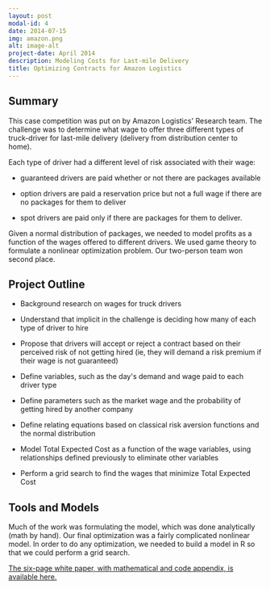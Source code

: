 ```yaml
---
layout: post
modal-id: 4
date: 2014-07-15
img: amazon.png
alt: image-alt
project-date: April 2014
description: Modeling Costs for Last-mile Delivery
title: Optimizing Contracts for Amazon Logistics
---
```


## Summary

This case competition was put on by Amazon Logistics' Research team. The challenge was to determine what wage to offer three different types of truck-driver for last-mile delivery (delivery from distribution center to home). 


Each type of driver had a different level of risk associated with their wage: 

- guaranteed drivers are paid whether or not there are packages available

- option drivers are paid a reservation price but not a full wage if there are no packages for them to deliver

- spot drivers are paid only if there are packages for them to deliver. 

Given a normal distribution of packages, we needed to model profits as a function of the wages offered to different drivers. We used game theory to formulate a nonlinear optimization problem. Our two-person team won second place.

## Project Outline

- Background research on wages for truck drivers

- Understand that implicit in the challenge is deciding how many of each type of driver to hire

- Propose that drivers will accept or reject a contract based on their perceived risk of not getting hired (ie, they will demand a risk premium if their wage is not guaranteed)

- Define variables, such as the day's demand and wage paid to each driver type

- Define parameters such as the market wage and the probability of getting hired by another company

- Define relating equations based on classical risk aversion functions and the normal distribution

- Model Total Expected Cost as a function of the wage variables, using relationships defined previously to eliminate other variables

- Perform a grid search to find the wages that minimize Total Expected Cost

## Tools and Models

Much of the work was formulating the model, which was done analytically (math by hand). Our final optimization was a fairly complicated nonlinear model. In order to do any optimization, we needed to build a model in R so that we could perform a grid search.

[The six-page white paper, with mathematical and code appendix, is available here.](abbeychaver.github.io/img/portfolio/Amazon_Collider_Project.pdf)
